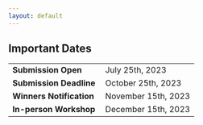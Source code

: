```yaml
---
layout: default
---
```


## Important Dates

<table class="foo">
    <tr>
        <td width="50%"><b>Submission Open</b></td>
        <td width="50%">July 25th, 2023</td>
    </tr>
    <tr>
        <td width="50%"><b>Submission Deadline</b></td>
        <td width="50%">October 25th, 2023</td>
    </tr>
    <tr>
        <td width="50%"><b>Winners Notification</b></td>
        <td width="50%">November 15th, 2023</td>
    </tr>
    <tr>
        <td width="50%"><b>In-person Workshop</b></td>
        <td width="50%">December 15th, 2023</td>
    </tr>
</table>
